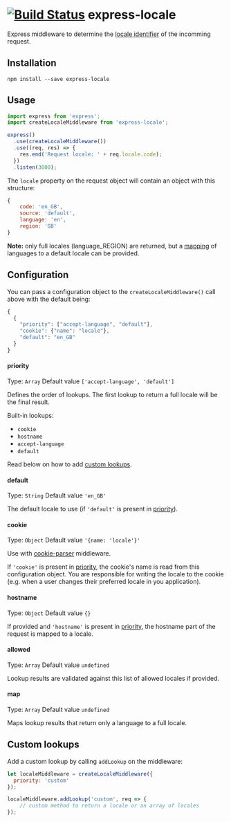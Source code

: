 [![Build Status](https://travis-ci.org/smhg/express-locale.png?branch=master)](https://travis-ci.org/smhg/express-locale)
express-locale
==============

Express middleware to determine the [locale identifier](https://en.wikipedia.org/wiki/Locale_(computer_software)) of the incomming request.


## Installation
`npm install --save express-locale`


## Usage
```javascript
import express from 'express';
import createLocaleMiddleware from 'express-locale';

express()
  .use(createLocaleMiddleware())
  .use((req, res) => {
    res.end('Request locale: ' + req.locale.code);
  })
  .listen(3000);
```

The `locale` property on the request object will contain an object with this structure:
```javascript
{
	code: 'en_GB',
	source: 'default',
	language: 'en',
	region: 'GB'
}
```

**Note:** only full locales (language_REGION) are returned, but a [mapping](#map) of languages to a default locale can be provided.


## Configuration
You can pass a configuration object to the `createLocaleMiddleware()` call above with the default being:
```javascript
{
  {
    "priority": ["accept-language", "default"],
    "cookie": {"name": "locale"},
    "default": "en_GB"
  }
}
```

#### priority
Type: `Array` Default value `['accept-language', 'default']`

Defines the order of lookups. The first lookup to return a full locale will be the final result.

Built-in lookups:
* `cookie`
* `hostname`
* `accept-language`
* `default`

Read below on how to add [custom lookups](#custom-lookups).

#### default
Type: `String` Default value `'en_GB'`

The default locale to use (if `'default'` is present in [priority](#priority)).

#### cookie
Type: `Object` Default value `'{name: 'locale'}'`

Use with [cookie-parser](https://github.com/expressjs/cookie-parser) middleware.

If `'cookie'` is present in [priority](#priority), the cookie's name is read from this configuration object.
You are responsible for writing the locale to the cookie (e.g. when a user changes their preferred locale in you application).

#### hostname
Type: `Object` Default value `{}`

If provided and `'hostname'` is present in [priority](#priority), the hostname part of the request is mapped to a locale.

#### allowed
Type: `Array` Default value `undefined`

Lookup results are validated against this list of allowed locales if provided.

#### map
Type: `Array` Default value `undefined`

Maps lookup results that return only a language to a full locale.


## Custom lookups
Add a custom lookup by calling `addLookup` on the middleware:
```javascript
let localeMiddleware = createLocaleMiddleware({
  priority: 'custom'
});

localeMiddleware.addLookup('custom', req => {
	// custom method to return a locale or an array of locales
});
```
